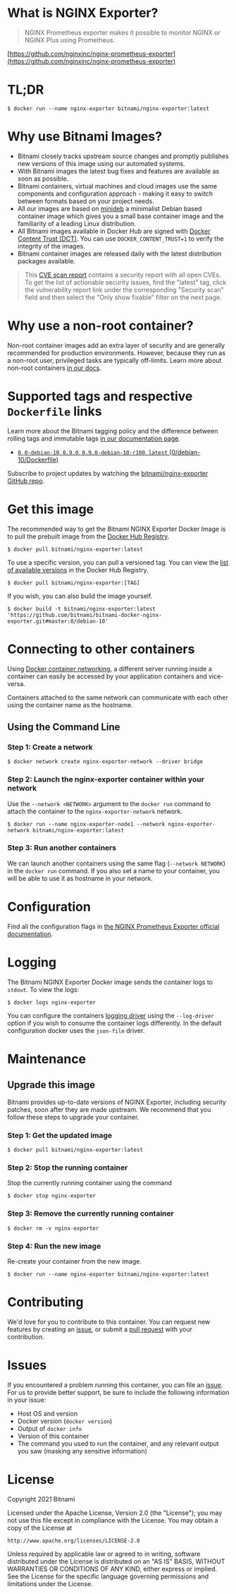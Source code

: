 # What is NGINX Exporter?

> NGINX Prometheus exporter makes it possible to monitor NGINX or NGINX Plus using Prometheus.

[https://github.com/nginxinc/nginx-prometheus-exporter](https://github.com/nginxinc/nginx-prometheus-exporter)

# TL;DR

```console
$ docker run --name nginx-exporter bitnami/nginx-exporter:latest
```

# Why use Bitnami Images?

* Bitnami closely tracks upstream source changes and promptly publishes new versions of this image using our automated systems.
* With Bitnami images the latest bug fixes and features are available as soon as possible.
* Bitnami containers, virtual machines and cloud images use the same components and configuration approach - making it easy to switch between formats based on your project needs.
* All our images are based on [minideb](https://github.com/bitnami/minideb) a minimalist Debian based container image which gives you a small base container image and the familiarity of a leading Linux distribution.
* All Bitnami images available in Docker Hub are signed with [Docker Content Trust (DCT)](https://docs.docker.com/engine/security/trust/content_trust/). You can use `DOCKER_CONTENT_TRUST=1` to verify the integrity of the images.
* Bitnami container images are released daily with the latest distribution packages available.

> This [CVE scan report](https://quay.io/repository/bitnami/nginx-exporter?tab=tags) contains a security report with all open CVEs. To get the list of actionable security issues, find the "latest" tag, click the vulnerability report link under the corresponding "Security scan" field and then select the "Only show fixable" filter on the next page.

# Why use a non-root container?

Non-root container images add an extra layer of security and are generally recommended for production environments. However, because they run as a non-root user, privileged tasks are typically off-limits. Learn more about non-root containers [in our docs](https://docs.bitnami.com/tutorials/work-with-non-root-containers/).

# Supported tags and respective `Dockerfile` links

Learn more about the Bitnami tagging policy and the difference between rolling tags and immutable tags [in our documentation page](https://docs.bitnami.com/tutorials/understand-rolling-tags-containers/).


* [`0`, `0-debian-10`, `0.9.0`, `0.9.0-debian-10-r100`, `latest` (0/debian-10/Dockerfile)](https://github.com/bitnami/bitnami-docker-nginx-exporter/blob/0.9.0-debian-10-r100/0/debian-10/Dockerfile)

Subscribe to project updates by watching the [bitnami/nginx-exporter GitHub repo](https://github.com/bitnami/bitnami-docker-nginx-exporter).

# Get this image

The recommended way to get the Bitnami NGINX Exporter Docker Image is to pull the prebuilt image from the [Docker Hub Registry](https://hub.docker.com/r/bitnami/nginx-exporter).

```console
$ docker pull bitnami/nginx-exporter:latest
```

To use a specific version, you can pull a versioned tag. You can view the [list of available versions](https://hub.docker.com/r/bitnami/nginx-exporter/tags/) in the Docker Hub Registry.

```console
$ docker pull bitnami/nginx-exporter:[TAG]
```

If you wish, you can also build the image yourself.

```console
$ docker build -t bitnami/nginx-exporter:latest 'https://github.com/bitnami/bitnami-docker-nginx-exporter.git#master:0/debian-10'
```

# Connecting to other containers

Using [Docker container networking](https://docs.docker.com/engine/userguide/networking/), a different server running inside a container can easily be accessed by your application containers and vice-versa.

Containers attached to the same network can communicate with each other using the container name as the hostname.

## Using the Command Line

### Step 1: Create a network

```console
$ docker network create nginx-exporter-network --driver bridge
```

### Step 2: Launch the nginx-exporter container within your network

Use the `--network <NETWORK>` argument to the `docker run` command to attach the container to the `nginx-exporter-network` network.

```console
$ docker run --name nginx-exporter-node1 --network nginx-exporter-network bitnami/nginx-exporter:latest
```

### Step 3: Run another containers

We can launch another containers using the same flag (`--network NETWORK`) in the `docker run` command. If you also set a name to your container, you will be able to use it as hostname in your network.

# Configuration

Find all the configuration flags in [the NGINX Prometheus Exporter official documentation](https://github.com/nginxinc/nginx-prometheus-exporter#command-line-arguments).

# Logging

The Bitnami NGINX Exporter Docker image sends the container logs to `stdout`. To view the logs:

```console
$ docker logs nginx-exporter
```

You can configure the containers [logging driver](https://docs.docker.com/engine/admin/logging/overview/) using the `--log-driver` option if you wish to consume the container logs differently. In the default configuration docker uses the `json-file` driver.

# Maintenance

## Upgrade this image

Bitnami provides up-to-date versions of NGINX Exporter, including security patches, soon after they are made upstream. We recommend that you follow these steps to upgrade your container.

### Step 1: Get the updated image

```console
$ docker pull bitnami/nginx-exporter:latest
```

### Step 2: Stop the running container

Stop the currently running container using the command

```console
$ docker stop nginx-exporter
```

### Step 3: Remove the currently running container

```console
$ docker rm -v nginx-exporter
```

### Step 4: Run the new image

Re-create your container from the new image.

```console
$ docker run --name nginx-exporter bitnami/nginx-exporter:latest
```

# Contributing

We'd love for you to contribute to this container. You can request new features by creating an [issue](https://github.com/bitnami/bitnami-docker-nginx-exporter/issues), or submit a [pull request](https://github.com/bitnami/bitnami-docker-nginx-exporter/pulls) with your contribution.

# Issues

If you encountered a problem running this container, you can file an [issue](https://github.com/bitnami/bitnami-docker-nginx-exporter/issues/new). For us to provide better support, be sure to include the following information in your issue:

- Host OS and version
- Docker version (`docker version`)
- Output of `docker info`
- Version of this container
- The command you used to run the container, and any relevant output you saw (masking any sensitive information)

# License

Copyright 2021 Bitnami

Licensed under the Apache License, Version 2.0 (the "License");
you may not use this file except in compliance with the License.
You may obtain a copy of the License at

    http://www.apache.org/licenses/LICENSE-2.0

Unless required by applicable law or agreed to in writing, software
distributed under the License is distributed on an "AS IS" BASIS,
WITHOUT WARRANTIES OR CONDITIONS OF ANY KIND, either express or implied.
See the License for the specific language governing permissions and
limitations under the License.
